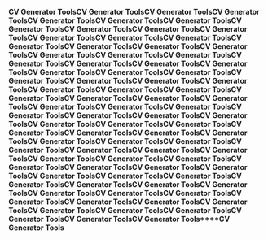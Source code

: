 **CV Generator Tools****CV Generator Tools****CV Generator Tools****CV Generator Tools****CV Generator Tools****CV Generator Tools****CV Generator Tools****CV Generator Tools****CV Generator Tools****CV Generator Tools****CV Generator Tools****CV Generator Tools****CV Generator Tools****CV Generator Tools****CV Generator Tools****CV Generator Tools****CV Generator Tools****CV Generator Tools****CV Generator Tools****CV Generator Tools****CV Generator Tools****CV Generator Tools****CV Generator Tools****CV Generator Tools****CV Generator Tools****CV Generator Tools****CV Generator Tools****CV Generator Tools****CV Generator Tools****CV Generator Tools****CV Generator Tools****CV Generator Tools****CV Generator Tools****CV Generator Tools****CV Generator Tools****CV Generator Tools****CV Generator Tools****CV Generator Tools****CV Generator Tools****CV Generator Tools****CV Generator Tools****CV Generator Tools****CV Generator Tools****CV Generator Tools****CV Generator Tools****CV Generator Tools****CV Generator Tools****CV Generator Tools****CV Generator Tools****CV Generator Tools****CV Generator Tools****CV Generator Tools****CV Generator Tools****CV Generator Tools****CV Generator Tools****CV Generator Tools****CV Generator Tools****CV Generator Tools****CV Generator Tools****CV Generator Tools****CV Generator Tools****CV Generator Tools****CV Generator Tools****CV Generator Tools****CV Generator Tools****CV Generator Tools****CV Generator Tools****CV Generator Tools****CV Generator Tools****CV Generator Tools****CV Generator Tools****CV Generator Tools****CV Generator Tools****CV Generator Tools****CV Generator Tools****CV Generator Tools****CV Generator Tools****CV Generator Tools****CV Generator Tools****CV Generator Tools****CV Generator Tools****CV Generator Tools****CV Generator Tools****CV Generator Tools****CV Generator Tools****CV Generator Tools****CV Generator Tools****CV Generator Tools**
